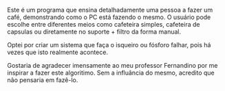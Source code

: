 Este é um programa que ensina detalhadamente uma pessoa a fazer um café, demonstrando como o PC está fazendo o mesmo.
O usuário pode escolhe entre diferentes meios como cafeteira simples, cafeteira de capsulas ou diretamente no suporte + filtro da forma manual.

Optei por criar um sistema que faça o isqueiro ou fósforo falhar, pois há vezes que isto realmente acontece.

Gostaria de agradecer imensamente ao meu professor Fernandino por me inspirar a fazer este algoritimo. Sem a influância do mesmo, acredito que não pensaria em fazê-lo.